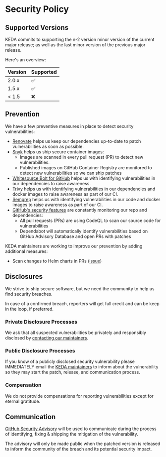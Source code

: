 # Security Policy

## Supported Versions

KEDA commits to supporting the n-2 version minor version of the current major release; as well as the last minor version of the previous major release.

Here's an overview:

| Version | Supported          |
| ------- | ------------------ |
| 2.0.x   | :white_check_mark: |
| 1.5.x   | :white_check_mark: |
| < 1.5   | :x:                |

## Prevention

We have a few preventive measures in place to detect security vulnerabilities:

- [Renovate](https://renovatebot.com) helps us keep our dependencies up-to-date to patch vulnerabilities as soon as possible.
- [Snyk](https://snyk.io/) helps us ship secure container images:
  - Images are scanned in every pull request (PR) to detect new vulnerabilities.
  - Published images on GitHub Container Registry are monitored to detect new vulnerabilities so we can ship patches
- [Whitesource Bolt for GitHub](https://www.whitesourcesoftware.com/free-developer-tools/bolt/) helps us with identifying vulnerabilities in our dependencies to raise awareness.
- [Trivy](https://aquasecurity.github.io/trivy/latest/) helps us with identifying vulnerabilities in our dependencies and docker images to raise awareness as part of our CI.
- [Semgrep](https://semgrep.dev/) helps us with identifying vulnerabilities in our code and docker images to raise awareness as part of our CI.
- [GitHub's security features](https://github.com/features/security) are constantly monitoring our repo and dependencies:
  - All pull requests (PRs) are using CodeQL to scan our source code for vulnerabilities
  - Dependabot will automatically identify vulnerabilities based on GitHub Advisory Database and open PRs with patches

KEDA maintainers are working to improve our prevention by adding additional measures:

- Scan changes to Helm charts in PRs ([issue](https://github.com/kedacore/charts/issues/64))

## Disclosures

We strive to ship secure software, but we need the community to help us find security breaches.

In case of a confirmed breach, reporters will get full credit and can be keep in the loop, if
preferred.

### Private Disclosure Processes

We ask that all suspected vulnerabilities be privately and responsibly disclosed by [contacting our maintainers](mailto:cncf-keda-maintainers@lists.cncf.io).

### Public Disclosure Processes

If you know of a publicly disclosed security vulnerability please IMMEDIATELY email the [KEDA maintainers](mailto:cncf-keda-maintainers@lists.cncf.io) to inform about the vulnerability so they may start the patch, release, and communication process.

### Compensation

We do not provide compensations for reporting vulnerabilities except for eternal
gratitude.

## Communication

[GitHub Security Advisory](https://github.com/kedacore/keda/security/advisories) will be used to communicate during the process of  identifying, fixing & shipping the mitigation of the vulnerability.

The advisory will only be made public when the patched version is released to inform the community of the breach and its potential security impact.
